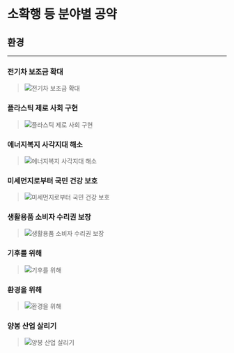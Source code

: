 # 소확행 등 분야별 공약

## 환경

---

### 전기차 보조금 확대
> ![전기차 보조금 확대](./004_023_001.jpg)

### 플라스틱 제로 사회 구현
> ![플라스틱 제로 사회 구현](./004_023_002.jpg)

### 에너지복지 사각지대 해소
> ![에너지복지 사각지대 해소](./004_023_003.png)

### 미세먼지로부터 국민 건강 보호
> ![미세먼지로부터 국민 건강 보호](./004_023_004.png)

### 생활용품 소비자 수리권 보장
> ![생활용품 소비자 수리권 보장](./004_023_005.png)

### 기후를 위해
> ![기후를 위해](./004_023_006.png)

### 환경을 위해
> ![환경을 위해](./004_023_007.png)

### 양봉 산업 살리기
> ![양봉 산업 살리기](./004_023_008.png)
